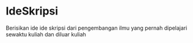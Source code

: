 # IdeSkripsi
Berisikan ide ide skripsi dari pengembangan ilmu  yang pernah dipelajari sewaktu kuliah dan diluar kuliah
